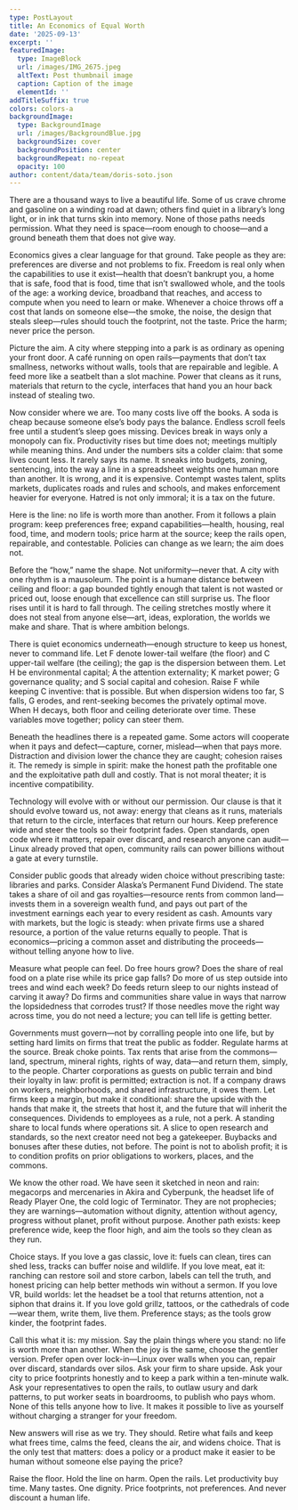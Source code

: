 ```yaml
---
type: PostLayout
title: An Economics of Equal Worth
date: '2025-09-13'
excerpt: ''
featuredImage:
  type: ImageBlock
  url: /images/IMG_2675.jpeg
  altText: Post thumbnail image
  caption: Caption of the image
  elementId: ''
addTitleSuffix: true
colors: colors-a
backgroundImage:
  type: BackgroundImage
  url: /images/BackgroundBlue.jpg
  backgroundSize: cover
  backgroundPosition: center
  backgroundRepeat: no-repeat
  opacity: 100
author: content/data/team/doris-soto.json
---
```

There are a thousand ways to live a beautiful life. Some of us crave chrome and gasoline on a winding road at dawn; others find quiet in a library’s long light, or in ink that turns skin into memory. None of those paths needs permission. What they need is space—room enough to choose—and a ground beneath them that does not give way.

Economics gives a clear language for that ground. Take people as they are: preferences are diverse and not problems to fix. Freedom is real only when the capabilities to use it exist—health that doesn’t bankrupt you, a home that is safe, food that is food, time that isn’t swallowed whole, and the tools of the age: a working device, broadband that reaches, and access to compute when you need to learn or make. Whenever a choice throws off a cost that lands on someone else—the smoke, the noise, the design that steals sleep—rules should touch the footprint, not the taste. Price the harm; never price the person.

Picture the aim. A city where stepping into a park is as ordinary as opening your front door. A café running on open rails—payments that don’t tax smallness, networks without walls, tools that are repairable and legible. A feed more like a seatbelt than a slot machine. Power that cleans as it runs, materials that return to the cycle, interfaces that hand you an hour back instead of stealing two.

Now consider where we are. Too many costs live off the books. A soda is cheap because someone else’s body pays the balance. Endless scroll feels free until a student’s sleep goes missing. Devices break in ways only a monopoly can fix. Productivity rises but time does not; meetings multiply while meaning thins. And under the numbers sits a colder claim: that some lives count less. It rarely says its name. It sneaks into budgets, zoning, sentencing, into the way a line in a spreadsheet weights one human more than another. It is wrong, and it is expensive. Contempt wastes talent, splits markets, duplicates roads and rules and schools, and makes enforcement heavier for everyone. Hatred is not only immoral; it is a tax on the future.

Here is the line: no life is worth more than another. From it follows a plain program: keep preferences free; expand capabilities—health, housing, real food, time, and modern tools; price harm at the source; keep the rails open, repairable, and contestable. Policies can change as we learn; the aim does not.

Before the “how,” name the shape. Not uniformity—never that. A city with one rhythm is a mausoleum. The point is a humane distance between ceiling and floor: a gap bounded tightly enough that talent is not wasted or priced out, loose enough that excellence can still surprise us. The floor rises until it is hard to fall through. The ceiling stretches mostly where it does not steal from anyone else—art, ideas, exploration, the worlds we make and share. That is where ambition belongs.

There is quiet economics underneath—enough structure to keep us honest, never to command life. Let F denote lower-tail welfare (the floor) and C upper-tail welfare (the ceiling); the gap is the dispersion between them. Let H be environmental capital; A the attention externality; K market power; G governance quality; and S social capital and cohesion. Raise F while keeping C inventive: that is possible. But when dispersion widens too far, S falls, G erodes, and rent-seeking becomes the privately optimal move. When H decays, both floor and ceiling deteriorate over time. These variables move together; policy can steer them.

Beneath the headlines there is a repeated game. Some actors will cooperate when it pays and defect—capture, corner, mislead—when that pays more. Distraction and division lower the chance they are caught; cohesion raises it. The remedy is simple in spirit: make the honest path the profitable one and the exploitative path dull and costly. That is not moral theater; it is incentive compatibility.

Technology will evolve with or without our permission. Our clause is that it should evolve toward us, not away: energy that cleans as it runs, materials that return to the circle, interfaces that return our hours. Keep preference wide and steer the tools so their footprint fades. Open standards, open code where it matters, repair over discard, and research anyone can audit—Linux already proved that open, community rails can power billions without a gate at every turnstile.

Consider public goods that already widen choice without prescribing taste: libraries and parks. Consider Alaska’s Permanent Fund Dividend. The state takes a share of oil and gas royalties—resource rents from common land—invests them in a sovereign wealth fund, and pays out part of the investment earnings each year to every resident as cash. Amounts vary with markets, but the logic is steady: when private firms use a shared resource, a portion of the value returns equally to people. That is economics—pricing a common asset and distributing the proceeds—without telling anyone how to live.

Measure what people can feel. Do free hours grow? Does the share of real food on a plate rise while its price gap falls? Do more of us step outside into trees and wind each week? Do feeds return sleep to our nights instead of carving it away? Do firms and communities share value in ways that narrow the lopsidedness that corrodes trust? If those needles move the right way across time, you do not need a lecture; you can tell life is getting better.

Governments must govern—not by corralling people into one life, but by setting hard limits on firms that treat the public as fodder. Regulate harms at the source. Break choke points. Tax rents that arise from the commons—land, spectrum, mineral rights, rights of way, data—and return them, simply, to the people. Charter corporations as guests on public terrain and bind their loyalty in law: profit is permitted; extraction is not. If a company draws on workers, neighborhoods, and shared infrastructure, it owes them. Let firms keep a margin, but make it conditional: share the upside with the hands that make it, the streets that host it, and the future that will inherit the consequences. Dividends to employees as a rule, not a perk. A standing share to local funds where operations sit. A slice to open research and standards, so the next creator need not beg a gatekeeper. Buybacks and bonuses after these duties, not before. The point is not to abolish profit; it is to condition profits on prior obligations to workers, places, and the commons.

We know the other road. We have seen it sketched in neon and rain: megacorps and mercenaries in Akira and Cyberpunk, the headset life of Ready Player One, the cold logic of Terminator. They are not prophecies; they are warnings—automation without dignity, attention without agency, progress without planet, profit without purpose. Another path exists: keep preference wide, keep the floor high, and aim the tools so they clean as they run.

Choice stays. If you love a gas classic, love it: fuels can clean, tires can shed less, tracks can buffer noise and wildlife. If you love meat, eat it: ranching can restore soil and store carbon, labels can tell the truth, and honest pricing can help better methods win without a sermon. If you love VR, build worlds: let the headset be a tool that returns attention, not a siphon that drains it. If you love gold grillz, tattoos, or the cathedrals of code—wear them, write them, live them. Preference stays; as the tools grow kinder, the footprint fades.

Call this what it is: my mission. Say the plain things where you stand: no life is worth more than another. When the joy is the same, choose the gentler version. Prefer open over lock-in—Linux over walls when you can, repair over discard, standards over silos. Ask your firm to share upside. Ask your city to price footprints honestly and to keep a park within a ten-minute walk. Ask your representatives to open the rails, to outlaw usury and dark patterns, to put worker seats in boardrooms, to publish who pays whom. None of this tells anyone how to live. It makes it possible to live as yourself without charging a stranger for your freedom.

New answers will rise as we try. They should. Retire what fails and keep what frees time, calms the feed, cleans the air, and widens choice. That is the only test that matters: does a policy or a product make it easier to be human without someone else paying the price?

Raise the floor. Hold the line on harm. Open the rails. Let productivity buy time. Many tastes. One dignity. Price footprints, not preferences. And never discount a human life.
